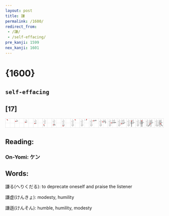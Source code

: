 ```yaml
---
layout: post
title: 謙
permalink: /1600/
redirect_from:
 - /謙/
 - /self-effacing/
pre_kanji: 1599
nex_kanji: 1601
---
```


# {1600}

## `self-effacing`

## [17]

<div class="stroke"><img src="../images/E8AC99.png" /></div>

## Reading:

### On-Yomi: ケン

## Words:

謙る(へりくだる): to deprecate oneself and praise the listener

謙虚(けんきょ): modesty, humility

謙遜(けんそん): humble, humility, modesty
